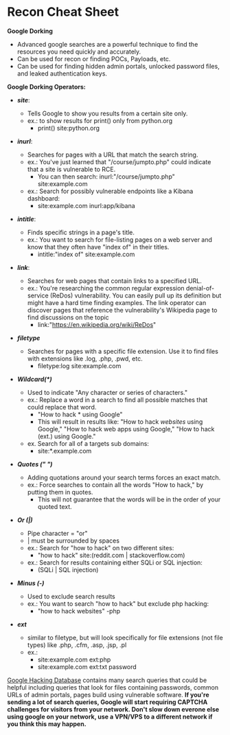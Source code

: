 # Recon Cheat Sheet

**Google Dorking**
- Advanced google searches are a powerful technique to find the resources you need quickly and accurately.
- Can be used for recon or finding POCs, Payloads, etc.
- Can be used for finding hidden admin portals, unlocked password files, and leaked authentication keys.

**Google Dorking Operators:**
- ***site***:
  - Tells Google to show you results from a certain site only.
  - ex.: to show results for print() only from python.org
    - print() site:python.org 
- ***inurl***:
  - Searches for pages with a URL that match the search string.
  - ex.: You've just learned that "/course/jumpto.php" could indicate that a site is vulnerable to RCE.
    - You can then search: inurl:"/course/jumpto.php" site:example.com
  - ex.: Search for possibly vulnerable endpoints like a Kibana dashboard:
    - site:example.com inurl:app/kibana 

- ***intitle***:
  - Finds specific strings in a page's title.
  - ex.: You want to search for file-listing pages on a web server and know that they often have "index of" in their titles.
    - intitle:"index of" site:example.com
- ***link***:
  - Searches for web pages that contain links to a specified URL.
  - ex.: You're researching the common regular expression denial-of-service (ReDos) vulnerability. You can easily pull up its definition but might have a hard time finding examples. The link operator can discover pages that reference the vulnerability's Wikipedia page to find discussions on the topic
    - link:"https://en.wikipedia.org/wiki/ReDos"
- ***filetype***
  - Searches for pages with a specific file extension. Use it to find files with extensions like .log, .php, .pwd, etc.
    - filetype:log site:example.com
- ***Wildcard(\*)***
  - Used to indicate "Any character or series of characters."
  - ex.: Replace a word in a search to find all possible matches that could replace that word.
    - "How to hack * using Google"
    - This will result in results like: "How to hack *websites* using Google," "How to hack web apps using Google," "How to hack (ext.) using Google."
  - ex. Search for all of a targets sub domains:
    - site:*.example.com
- ***Quotes (" ")***
  - Adding quotations around your search terms forces an exact match.
  - ex.: Force searches to contain all the words "How to hack," by putting them in quotes.
    - This will not guarantee that the words will be in the order of your quoted text.
- ***Or (|)***
  - Pipe character = "or"
  - | must be surrounded by spaces
  - ex.: Search for "how to hack" on two different sites:
    - "how to hack" site:(reddit.com | stackoverflow.com)
  - ex.: Search for results containing either SQLi or SQL injection:
    - (SQLi | SQL injection)
- ***Minus (-)***
  - Used to exclude search results
  - ex.: You want to search "how to hack" but exclude php hacking:
    - "how to hack websites" -php
- ***ext***
  - similar to filetype, but will look specifically for file extensions (not file types) like .php, .cfm, .asp, .jsp, .pl 
  - ex.:
    - site:example.com ext:php
    - site:example.com ext:txt password

[Google Hacking Database](https://www.exploit-db.com/google-hacking-database/) contains many search queries that could be helpful including queries that look for files containing passwords, common URLs of admin portals, pages build using vulnerable software.
**If you're sending a lot of search queries, Google will start requiring CAPTCHA challenges for visitors from your network. Don't slow down everone else using google on your network, use a VPN/VPS to a different network if you think this may happen.**
